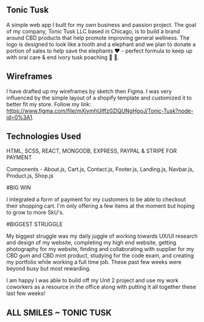 ## Tonic Tusk 

A simple web app I built for my own business and passion project. The goal of my company, Tonic Tusk LLC based in Chicago, is to build a brand around CBD products that help promote improving general wellness. The logo is designed to look like a tooth and a elephant and we plan to donate a portion of sales to help save the elephants ❤️ - perfect formula to keep up with oral care & end ivory tusk poaching 🦷 🐘.

## Wireframes

I have drafted up my wireframes by sketch then Figma. I was very influenced by the simple layout of a shopify template and customized it to better fit my store. Follow my link: https://www.figma.com/file/mXjymhUIffz0ZlQUNgHgoJ/Tonic-Tusk?node-id=0%3A1.

## Technologies Used

HTML, SCSS, REACT, MONGODB, EXPRESS, PAYPAL & STRIPE FOR PAYMENT

Components - About.js, Cart.js, Contact.js, Footer.js, Landing.js, Navbar.js, Product.js, Shop.js

#BIG WIN

I integrated a form of payment for my customers to be able to checkout their shopping cart. I'm only offering a few items at the moment but hoping to grow to more SkU's. 

#BIGGEST STRUGGLE

My biggest struggle was my daily juggle of working towards UX/UI research and design of my website, completing my high end website, getting photography for my website, finding and collaborating with supplier for my CBD gum and CBD mint product, studying for the code exam, and creating my portfolio while working a full time job. These past few weeks were beyond busy but most rewarding. 

I am happy I was able to build off my Unit 2 project and use my work coworkers as a resource in the office along with putting it all together these last few weeks! 

## ALL SMILES ~ TONIC TUSK